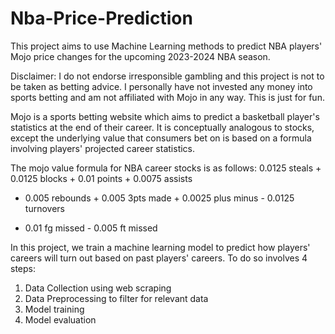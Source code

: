 # Nba-Price-Prediction

This project aims to use Machine Learning methods to predict NBA players' 
Mojo price changes for the upcoming 2023-2024 NBA season. 

Disclaimer: I do not endorse irresponsible gambling and this project is not
to be taken as betting advice. I personally have not invested any money into 
sports betting and am not affiliated with Mojo in any way. This is just for fun.

Mojo is a sports betting website which aims to predict a basketball player's statistics at the end of their career. It is conceptually analogous to stocks, 
except the underlying value that consumers bet on is based on a formula involving players' projected career statistics. 

The mojo value formula for NBA career stocks is as follows:
0.0125 steals + 0.0125 blocks + 0.01 points + 0.0075 assists 
+ 0.005 rebounds + 0.005 3pts made + 0.0025 plus minus - 0.0125 turnovers
- 0.01 fg missed - 0.005 ft missed

In this project, we train a machine learning model to predict how players'
careers will turn out based on past players' careers. To do so involves 4 steps:
1. Data Collection using web scraping
2. Data Preprocessing to filter for relevant data
3. Model training
4. Model evaluation